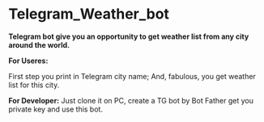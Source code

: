 # Telegram_Weather_bot

**Telegram bot give you an opportunity to get weather list from any city around the world.**

**For Useres:**

First step you print in Telegram city name;
And, fabulous, you get weather list for this city. 

__**For Developer:**__
Just clone it on PC, create a TG bot by Bot Father get you private key and use this bot.
